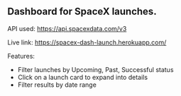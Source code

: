 ## Dashboard for SpaceX launches.

API used: https://api.spacexdata.com/v3

Live link: https://spacex-dash-launch.herokuapp.com/

Features:

- Filter launches by Upcoming, Past, Successful status
- Click on a launch card to expand into details
- Filter results by date range 
